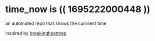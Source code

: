 # time_now is (( 1695222000448 ))

an automated repo that shows the currnent time

inspired by [breakingheatmap](https://github.com/breakingheatmap/breakingheatmap)